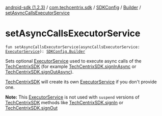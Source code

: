 [android-sdk (1.2.3)](../../../index.md) / [com.techcentrix.sdk](../../index.md) / [SDKConfig](../index.md) / [Builder](index.md) / [setAsyncCallsExecutorService](./set-async-calls-executor-service.md)

# setAsyncCallsExecutorService

`fun setAsyncCallsExecutorService(asyncCallsExecutorService: `[`ExecutorService`](https://developer.android.com/reference/java/util/concurrent/ExecutorService.html)`): `[`SDKConfig.Builder`](index.md)

Sets optional [ExecutorService](https://developer.android.com/reference/java/util/concurrent/ExecutorService.html) used to execute async calls of the [TechCentrixSDK](../../-tech-centrix-s-d-k/index.md)
(for example [TechCentrixSDK.signInAsync](../../-tech-centrix-s-d-k/sign-in-async.md) or [TechCentrixSDK.signOutAsync](../../-tech-centrix-s-d-k/sign-out-async.md)).

[TechCentrixSDK](../../-tech-centrix-s-d-k/index.md) will create its own [ExecutorService](https://developer.android.com/reference/java/util/concurrent/ExecutorService.html) if you don't provide one.

**Note:** This [ExecutorService](https://developer.android.com/reference/java/util/concurrent/ExecutorService.html) is not used with `suspend` versions of [TechCentrixSDK](../../-tech-centrix-s-d-k/index.md) methods like
[TechCentrixSDK.signIn](../../-tech-centrix-s-d-k/sign-in.md) or [TechCentrixSDK.signOut](../../-tech-centrix-s-d-k/sign-out.md)

